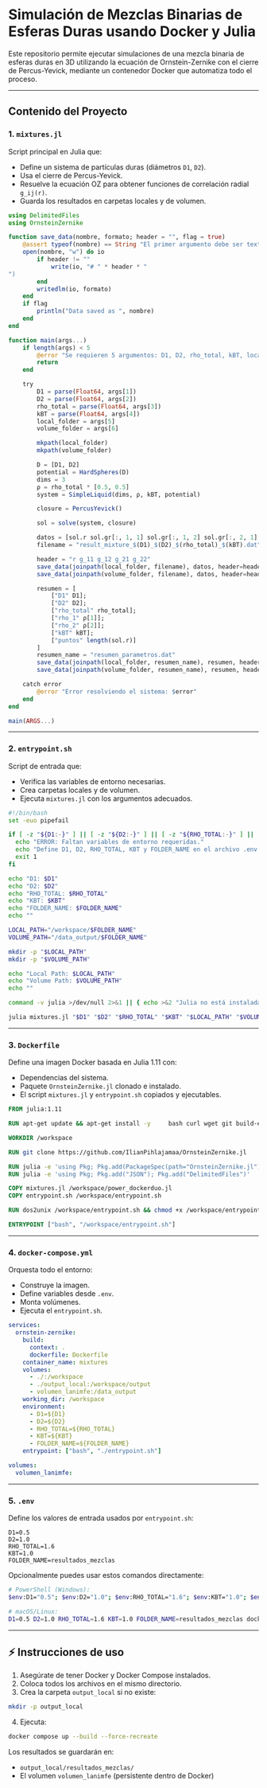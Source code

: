 # Simulación de Mezclas Binarias de Esferas Duras usando Docker y Julia

Este repositorio permite ejecutar simulaciones de una mezcla binaria de esferas duras en 3D utilizando la ecuación de Ornstein-Zernike con el cierre de Percus-Yevick, mediante un contenedor Docker que automatiza todo el proceso.

---

## Contenido del Proyecto

### 1. `mixtures.jl`
Script principal en Julia que:
- Define un sistema de partículas duras (diámetros `D1`, `D2`).
- Usa el cierre de Percus-Yevick.
- Resuelve la ecuación OZ para obtener funciones de correlación radial `g_ij(r)`.
- Guarda los resultados en carpetas locales y de volumen.

```julia
using DelimitedFiles
using OrnsteinZernike

function save_data(nombre, formato; header = "", flag = true)
    @assert typeof(nombre) == String "El primer argumento debe ser texto"
    open(nombre, "w") do io
        if header != ""
            write(io, "# " * header * "
")
        end
        writedlm(io, formato)
    end
    if flag
        println("Data saved as ", nombre)
    end
end

function main(args...)
    if length(args) < 5
        @error "Se requieren 5 argumentos: D1, D2, rho_total, kBT, local_folder, volume_folder"
        return
    end

    try
        D1 = parse(Float64, args[1])
        D2 = parse(Float64, args[2])
        rho_total = parse(Float64, args[3])
        kBT = parse(Float64, args[4])
        local_folder = args[5]
        volume_folder = args[6]

        mkpath(local_folder)
        mkpath(volume_folder)

        D = [D1, D2]
        potential = HardSpheres(D)
        dims = 3
        ρ = rho_total * [0.5, 0.5] 
        system = SimpleLiquid(dims, ρ, kBT, potential)

        closure = PercusYevick()

        sol = solve(system, closure)

        datos = [sol.r sol.gr[:, 1, 1] sol.gr[:, 1, 2] sol.gr[:, 2, 1] sol.gr[:, 2, 2]]
        filename = "result_mixture_$(D1)_$(D2)_$(rho_total)_$(kBT).dat"

        header = "r g_11 g_12 g_21 g_22"
        save_data(joinpath(local_folder, filename), datos, header=header)
        save_data(joinpath(volume_folder, filename), datos, header=header)

        resumen = [
            ["D1" D1];
            ["D2" D2];
            ["rho_total" rho_total];
            ["rho_1" ρ[1]];
            ["rho_2" ρ[2]];
            ["kBT" kBT];
            ["puntos" length(sol.r)]
        ]
        resumen_name = "resumen_parametros.dat"
        save_data(joinpath(local_folder, resumen_name), resumen, header="Parámetro Valor")
        save_data(joinpath(volume_folder, resumen_name), resumen, header="Parámetro Valor")

    catch error
        @error "Error resolviendo el sistema: $error"
    end
end

main(ARGS...)
```

---

### 2. `entrypoint.sh`
Script de entrada que:
- Verifica las variables de entorno necesarias.
- Crea carpetas locales y de volumen.
- Ejecuta `mixtures.jl` con los argumentos adecuados.

```bash
#!/bin/bash
set -euo pipefail

if [ -z "${D1:-}" ] || [ -z "${D2:-}" ] || [ -z "${RHO_TOTAL:-}" ] || [ -z "${KBT:-}" ] || [ -z "${FOLDER_NAME:-}" ]; then
  echo "ERROR: Faltan variables de entorno requeridas."
  echo "Define D1, D2, RHO_TOTAL, KBT y FOLDER_NAME en el archivo .env o al ejecutar el contenedor."
  exit 1
fi

echo "D1: $D1"
echo "D2: $D2"
echo "RHO_TOTAL: $RHO_TOTAL"
echo "KBT: $KBT"
echo "FOLDER_NAME: $FOLDER_NAME"
echo ""

LOCAL_PATH="/workspace/$FOLDER_NAME"
VOLUME_PATH="/data_output/$FOLDER_NAME"

mkdir -p "$LOCAL_PATH"
mkdir -p "$VOLUME_PATH"

echo "Local Path: $LOCAL_PATH"
echo "Volume Path: $VOLUME_PATH"
echo ""

command -v julia >/dev/null 2>&1 || { echo >&2 "Julia no está instalada."; exit 1; }

julia mixtures.jl "$D1" "$D2" "$RHO_TOTAL" "$KBT" "$LOCAL_PATH" "$VOLUME_PATH"
```

---

### 3. `Dockerfile`
Define una imagen Docker basada en Julia 1.11 con:
- Dependencias del sistema.
- Paquete `OrnsteinZernike.jl` clonado e instalado.
- El script `mixtures.jl` y `entrypoint.sh` copiados y ejecutables.

```Dockerfile
FROM julia:1.11

RUN apt-get update && apt-get install -y     bash curl wget git build-essential libcurl4-openssl-dev ca-certificates dos2unix     && rm -rf /var/lib/apt/lists/*

WORKDIR /workspace

RUN git clone https://github.com/IlianPihlajamaa/OrnsteinZernike.jl

RUN julia -e 'using Pkg; Pkg.add(PackageSpec(path="OrnsteinZernike.jl")); Pkg.instantiate()'
RUN julia -e 'using Pkg; Pkg.add("JSON"); Pkg.add("DelimitedFiles")'

COPY mixtures.jl /workspace/power_dockerduo.jl
COPY entrypoint.sh /workspace/entrypoint.sh

RUN dos2unix /workspace/entrypoint.sh && chmod +x /workspace/entrypoint.sh

ENTRYPOINT ["bash", "/workspace/entrypoint.sh"]
```

---

### 4. `docker-compose.yml`
Orquesta todo el entorno:
- Construye la imagen.
- Define variables desde `.env`.
- Monta volúmenes.
- Ejecuta el `entrypoint.sh`.

```yaml
services:
  ornstein-zernike:
    build:
      context: .
      dockerfile: Dockerfile
    container_name: mixtures
    volumes:
      - ./:/workspace
      - ./output_local:/workspace/output
      - volumen_lanimfe:/data_output
    working_dir: /workspace
    environment:
      - D1=${D1}
      - D2=${D2}
      - RHO_TOTAL=${RHO_TOTAL}
      - KBT=${KBT}
      - FOLDER_NAME=${FOLDER_NAME}
    entrypoint: ["bash", "./entrypoint.sh"]

volumes:
  volumen_lanimfe:
```

---

### 5. `.env`
Define los valores de entrada usados por `entrypoint.sh`:

```env
D1=0.5
D2=1.0
RHO_TOTAL=1.6
KBT=1.0
FOLDER_NAME=resultados_mezclas
```

Opcionalmente puedes usar estos comandos directamente:
```bash
# PowerShell (Windows):
$env:D1="0.5"; $env:D2="1.0"; $env:RHO_TOTAL="1.6"; $env:KBT="1.0"; $env:FOLDER_NAME="resultados_mezclas"; docker compose up --build --force-recreate

# macOS/Linux:
D1=0.5 D2=1.0 RHO_TOTAL=1.6 KBT=1.0 FOLDER_NAME=resultados_mezclas docker compose up --build --force-recreate
```

---

## ⚡ Instrucciones de uso

1. Asegúrate de tener Docker y Docker Compose instalados.
2. Coloca todos los archivos en el mismo directorio.
3. Crea la carpeta `output_local` si no existe:
```bash
mkdir -p output_local
```
4. Ejecuta:
```bash
docker compose up --build --force-recreate
```

Los resultados se guardarán en:
- `output_local/resultados_mezclas/`
- El volumen `volumen_lanimfe` (persistente dentro de Docker)

